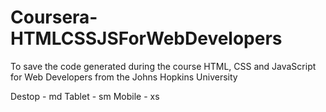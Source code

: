 # Coursera-HTMLCSSJSForWebDevelopers
To save the code generated during the course HTML, CSS and JavaScript for Web Developers from the Johns Hopkins University

Destop - md
Tablet - sm
Mobile - xs
